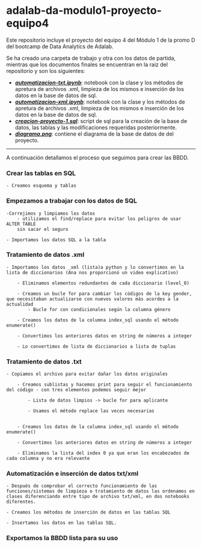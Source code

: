 # adalab-da-modulo1-proyecto-equipo4
Este repositorio incluye el proyecto del equipo 4 del Módulo 1 de la promo D del bootcamp de Data Analytics de Adalab.

Se ha creado una carpeta de trabajo y otra con los datos de partida, mientras que los documentos
finales se encuentran en la raiz del repositorio y son los siguientes:
- [***automatizacion-txt.ipynb***](https://github.com/MaitaneP/adalab-da-modulo1-proyecto-equipo4/blob/main/automatizacion-txt.ipynb): notebook con la clase y los métodos de apretura de archivos .xml, limpieza de los mismos e inserción de los datos en la base de datos de sql.
- [***automatizacion-xml.ipynb***](https://github.com/MaitaneP/adalab-da-modulo1-proyecto-equipo4/blob/main/automatizacion-xml.ipynb): notebook con la clase y los métodos de apretura de archivos .xml, limpieza de los mismos e inserción de los datos en la base de datos de sql.
- [***creacion-proyecto-1.sql***](https://github.com/MaitaneP/adalab-da-modulo1-proyecto-equipo4/blob/main/creacion-proyecto-1.sql): script de sql para la creación de la base de datos, las tablas y las modificaciones requeridas posteriormente.
- [***diagrama.png***](https://github.com/MaitaneP/adalab-da-modulo1-proyecto-equipo4/blob/main/diagrama.png): contiene el diagrama de la base de datos de del proyecto.

--- 

A continuación detallamos el proceso que seguimos para crear las BBDD. 


### Crear las tablas en SQL
    
    - Creamos esquema y tablas
    
### Empezamos a trabajar con los datos de SQL

    -Correjimos y limpiamos los datos 
        - utilizamos el find/replace para evitar los peligros de usar ALTER TABLE
        sin sacar el seguro

    - Importamos los datos SQL a la tabla 

### Tratamiento de datos .xml 

    - Importamos los datos _xml (lista)a python y lo convertimos en la lista de diccionarios (Ana nos proporcionó un video explicativo)

        - Eliminamos elementos redundantes de cada diccionario (level_0)

        - Creamos un bucle for para cambiar los códigos de la key gender, que necesitaban actualizarse con nuevos valores más acordes a la actualidad
            - Bucle for con condicionales según la columna género
            
        - Creamos los datos de la columna index_sql usando el método enumerate()

        - Convertimos los anteriores datos en string de números a integer

        - Lo convertimos de lista de diccionarios a lista de tuplas

        

### Tratamiento de datos .txt

    - Copiamos el archivo para evitar dañar los datos originales

        - Creamos sublistas y hacemos print para seguir el funcionamiento del código - con tres elementos podemos seguir mejor

            - Lista de datos limpios -> bucle for para aplicante

            - Usamos el método replace las veces necesarias 

        
        - Creamos los datos de la columna index_sql usando el método enumerate()

        - Convertimos los anteriores datos en string de números a integer

        - Eliminamos la lista del index 0 ya que eran los encabezados de cada columna y no era relevante


### Automatización e inserción de datos txt/xml

    - Después de comprobar el correcto funcionamiento de las funciones/sistemas de limpieza o tratamiento de datos las ordenamos en clases diferenciando entre tipo de archivo txt/xml, en dos notebooks diferentes. 

    - Creamos los métodos de inserción de datos en las tablas SQL 

    - Insertamos los datos en las tablas SQL. 

    
### Exportamos la BBDD lista para su uso 


            
